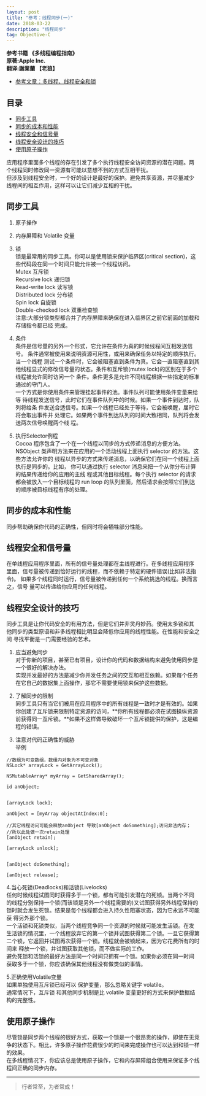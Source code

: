 ```yaml
---
layout: post
title: "参考：线程同步(一)"
date: 2018-03-22
description: "线程同步"
tag: Objective-C
---
```







**参考书籍 《多线程编程指南》**   
**原著:Apple Inc.**    
**翻译:謝業蘭 【老狼】**   



- [参考文章：多线程、线程安全和锁](https://www.jianshu.com/p/40ed9383aa3f)


## 目录


* [同步工具](#content0)
* [同步的成本和性能](#content1)
* [线程安全和信号量](#content2)
* [线程安全设计的技巧](#content3)
* [使用原子操作](#content3)






应用程序里面多个线程的存在引发了多个执行线程安全访问资源的潜在问题。两 个线程同时修改同一资源有可能以意想不到的方式互相干扰。    
但涉及到线程安全时，一个好的设计是最好的保护。避免共享资源，并尽量减少 线程间的相互作用，这样可以让它们减少互相的干扰。    



<!-- ************************************************ -->
## <a id="content0"></a>同步工具


1. 原子操作

2. 内存屏障和 Volatile 变量

3.  锁   
锁是最常用的同步工具。你可以是使用锁来保护临界区(critical section)，这 些代码段在同一个时间只能允许被一个线程访问。    
Mutex 互斥锁    
Recursive lock 递归锁   
Read-write lock 读写锁   
Distributed lock 分布锁   
Spin lock 自旋锁     
Double-checked lock 双重检查锁    
注意:大部分锁类型都合并了内存屏障来确保在进入临界区之前它前面的加载和存储指令都已经 完成。

4. 条件   
条件是信号量的另外一个形式，它允许在条件为真的时候线程间互相发送信号。 条件通常被使用来说明资源可用性，或用来确保任务以特定的顺序执行。当一个线程 测试一个条件时，它会被阻塞直到条件为真。它会一直阻塞直到其他线程显式的修改信号量的状态。条件和互斥锁(mutex lock)的区别在于多个线程被允许同时访问一个 条件。条件更多是允许不同线程根据一些指定的标准通过的守门人。    
一个方式是你使用条件来管理挂起事件的池。事件队列可能使用条件变量来给等 待线程发送信号，此时它们在事件队列中的时候。如果一个事件到达时，队列将给条 件发送合适信号。如果一个线程已经处于等待，它会被唤醒，届时它将会取出事件并 处理它。如果两个事件到达队列的时间大致相同，队列将会发送两次信号唤醒两个线 程。

5. 执行Selector例程    
Cocoa 程序包含了一个在一个线程以同步的方式传递消息的方便方法。NSObject 类声明方法来在应用的一个活动线程上面执行 selector 的方法。这些方法允许你的 线程以异步的方式来传递消息，以确保它们在同一个线程上面执行是同步的。比如， 你可以通过执行 selector 消息来把一个从你分布计算的结果传递给你的应用的主线 程或其他目标线程。每个执行 selector 的请求都会被放入一个目标线程的 run loop 的队列里面，然后请求会按照它们到达的顺序被目标线程有序的处理。

<!-- ************************************************ -->
## <a id="content1"></a>同步的成本和性能

同步帮助确保你代码的正确性，但同时将会牺牲部分性能。


<!-- ************************************************ -->
## <a id="content2"></a>线程安全和信号量

在单线程应用程序里面，所有的信号量处理都在主线程进行。在多线程应用程序 里面，信号量被传递到恰好运行的线程，而不依赖于特定的硬件错误(比如非法指令)。 如果多个线程同时运行，信号量被传递到任何一个系统挑选的线程。换而言之，信号 量可以传递给你应用的任何线程。

 
<!-- ************************************************ -->
## <a id="content3"></a>线程安全设计的技巧

同步工具是让你代码安全的有用方法，但是它们并非灵丹妙药。使用太多锁和其 他同步的类型原语和非多线程相比明显会降低你应用的线程性能。在性能和安全之间 寻找平衡是一门需要经验的艺术。  

1. 应当避免同步   
对于你新的项目，甚至已有项目，设计你的代码和数据结构来避免使用同步是一个很好的解决办法。    
实现并发最好的方法是减少你并发任务之间的交互和相互依赖。如果每个任务在它自己的数据集上面操作，那它不需要使用锁来保护这些数据。

2. 了解同步的限制    
同步工具只有当它们被用在应用程序中的所有线程是一致时才是有效的。如果你创建了互斥锁来限制特定资源的访问，**你所有线程都必须在试图操纵资源前获得同一互斥锁。**如果不这样做导致破坏一个互斥锁提供的保护，这是编程的错误。

3. 注意对代码正确性的威胁     
举例    

```objc
//数组为可变数组，数组内对象为不可变对象
NSLock* arrayLock = GetArrayLock();
   
NSMutableArray* myArray = GetSharedArray();
   
id anObject;
   
   
[arrayLock lock];
   
anObject = [myArray objectAtIndex:0];
   
//其它线程访问可能会释放anObject 导致[anObject doSomething];访问非法内存； 
//所以此处做一次retain处理
[anObject retain];
   
[arrayLock unlock];
   
   
[anObject doSomething];
   
[anObject release];
```

4.当心死锁(Deadlocks)和活锁(Livelocks)     
任何时候线程试图同时获得多于一个锁，都有可能引发潜在的死锁。当两个不同 的线程分别保持一个锁(而该锁是另外一个线程需要的)又试图获得另外线程保持的 锁时就会发生死锁。结果是每个线程都会进入持久性阻塞状态，因为它永远不可能获 得另外那个锁。   
一个活锁和死锁类似，当两个线程竞争同一个资源的时候就可能发生活锁。在发 生活锁的情况里，一个线程放弃它的第一个锁并试图获得第二个锁。一旦它获得第二个锁，它返回并试图再次获得一个锁。线程就会被锁起来，因为它花费所有的时间来 释放一个锁，并试图获取其他锁，而不做实际的工作。   
避免死锁和活锁的最好方法是同一个时间只拥有一个锁。如果你必须在同一时间 获取多于一个锁，你应该确保其他线程没有做类似的事情。

5.正确使用Volatile变量    
如果单独使用互斥锁已经可以 保护变量，那么忽略关键字 volatile。    
通常情况下，互斥锁 和其他同步机制是比 volatile 变量更好的方式来保护数据结构的完整性。    



<!-- ************************************************ -->
## <a id="content4"></a>使用原子操作

尽管锁是同步两个线程的很好方式，获取一个锁是一个很昂贵的操作，即使在无竞争的状态下。相比，许多原子操作花费很少的时间来完成操作也可以达到和锁一样的效果。    
在多线程情况下，你应该总是使用原子操作，它和内存屏障组合使用来保证多个线程间正确的同步内存。






----------
>  行者常至，为者常成！


